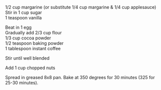 ---
---

1/2 cup margarine (or substitute 1/4 cup margarine & 1/4 cup applesauce)  
Stir in 1 cup sugar  
1 teaspoon vanilla  

Beat in 1 egg  
Gradually add 2/3 cup flour  
1/3 cup cocoa powder  
1/2 teaspoon baking powder  
1 tablespoon instant coffee  

Stir until well blended 

Add 1 cup chopped nuts 

Spread in greased 8x8 pan. Bake at 350 degrees for 30 minutes (325 for 25-30 minutes).